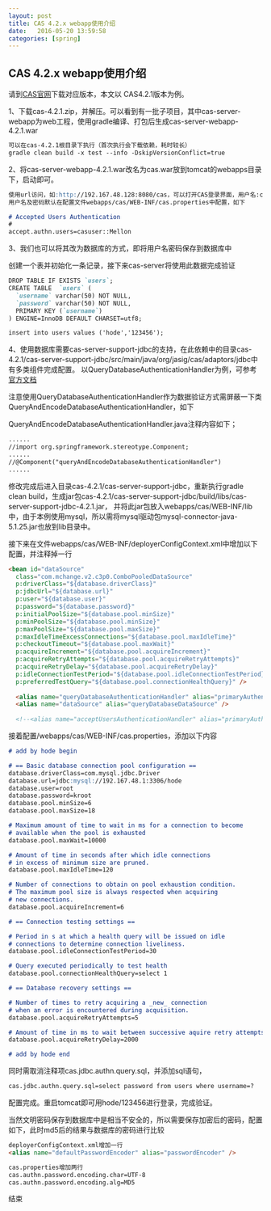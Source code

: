 ```yaml
---
layout: post
title: CAS 4.2.x webapp使用介绍
date:   2016-05-20 13:59:58
categories: [spring]
---
```


## CAS 4.2.x webapp使用介绍

请到<a href="https://www.apereo.org/projects/cas">CAS官网</a>下载对应版本，本文以 CAS4.2.1版本为例。

1、下载cas-4.2.1.zip，并解压。可以看到有一批子项目，其中cas-server-webapp为web工程，使用gradle编译、打包后生成cas-server-webapp-4.2.1.war

```markdown
可以在cas-4.2.1根目录下执行（首次执行会下载依赖，耗时较长）
gradle clean build -x test --info -DskipVersionConflict=true
```

2、将cas-server-webapp-4.2.1.war改名为cas.war放到tomcat的webapps目录下，启动即可。

```markdown
使用url访问，如:http://192.167.48.128:8080/cas，可以打开CAS登录界面，用户名:casuser，密码:Mellon，即可登录成功。
用户名及密码默认在配置文件webapps/cas/WEB-INF/cas.properties中配置，如下

# Accepted Users Authentication
#
accept.authn.users=casuser::Mellon
```

3、我们也可以将其改为数据库的方式，即将用户名密码保存到数据库中

创建一个表并初始化一条记录，接下来cas-server将使用此数据完成验证

```markdown
DROP TABLE IF EXISTS `users`;
CREATE TABLE  `users` (
  `username` varchar(50) NOT NULL,
  `password` varchar(50) NOT NULL,
  PRIMARY KEY (`username`)
) ENGINE=InnoDB DEFAULT CHARSET=utf8;

insert into users values ('hode','123456');
```

4、使用数据库需要cas-server-support-jdbc的支持，在此依赖中的目录cas-4.2.1/cas-server-support-jdbc/src/main/java/org/jasig/cas/adaptors/jdbc中有多类组件完成配置。
以QueryDatabaseAuthenticationHandler为例，可参考<a href="https://apereo.github.io/cas/4.2.x/installation/Database-Authentication.html">官方文档</a>

注意使用QueryDatabaseAuthenticationHandler作为数据验证方式需屏蔽一下类QueryAndEncodeDatabaseAuthenticationHandler，如下

QueryAndEncodeDatabaseAuthenticationHandler.java注释内容如下；

```markdown
......
//import org.springframework.stereotype.Component;
......
//@Component("queryAndEncodeDatabaseAuthenticationHandler")
......
```

修改完成后进入目录cas-4.2.1/cas-server-support-jdbc，重新执行gradle clean build，生成jar包cas-4.2.1/cas-server-support-jdbc/build/libs/cas-server-support-jdbc-4.2.1.jar，
并将此jar包放入webapps/cas/WEB-INF/lib中，由于本例使用mysql，所以需将mysql驱动包mysql-connector-java-5.1.25.jar也放到lib目录中。

接下来在文件webapps/cas/WEB-INF/deployerConfigContext.xml中增加以下配置，并注释掉一行

```markdown
<bean id="dataSource"
  class="com.mchange.v2.c3p0.ComboPooledDataSource"
  p:driverClass="${database.driverClass}"
  p:jdbcUrl="${database.url}"
  p:user="${database.user}"
  p:password="${database.password}"
  p:initialPoolSize="${database.pool.minSize}"
  p:minPoolSize="${database.pool.minSize}"
  p:maxPoolSize="${database.pool.maxSize}"
  p:maxIdleTimeExcessConnections="${database.pool.maxIdleTime}"
  p:checkoutTimeout="${database.pool.maxWait}"
  p:acquireIncrement="${database.pool.acquireIncrement}"
  p:acquireRetryAttempts="${database.pool.acquireRetryAttempts}"
  p:acquireRetryDelay="${database.pool.acquireRetryDelay}"
  p:idleConnectionTestPeriod="${database.pool.idleConnectionTestPeriod}"
  p:preferredTestQuery="${database.pool.connectionHealthQuery}" />
  
  <alias name="queryDatabaseAuthenticationHandler" alias="primaryAuthenticationHandler" />
  <alias name="dataSource" alias="queryDatabaseDataSource" />
  
  <!--<alias name="acceptUsersAuthenticationHandler" alias="primaryAuthenticationHandler" />此行注释-->
```

接着配置/webapps/cas/WEB-INF/cas.properties，添加以下内容

```markdown
# add by hode begin

# == Basic database connection pool configuration ==
database.driverClass=com.mysql.jdbc.Driver
database.url=jdbc:mysql://192.167.48.1:3306/hode
database.user=root
database.password=kroot
database.pool.minSize=6
database.pool.maxSize=18

# Maximum amount of time to wait in ms for a connection to become
# available when the pool is exhausted
database.pool.maxWait=10000

# Amount of time in seconds after which idle connections
# in excess of minimum size are pruned.
database.pool.maxIdleTime=120

# Number of connections to obtain on pool exhaustion condition.
# The maximum pool size is always respected when acquiring
# new connections.
database.pool.acquireIncrement=6

# == Connection testing settings ==

# Period in s at which a health query will be issued on idle
# connections to determine connection liveliness.
database.pool.idleConnectionTestPeriod=30

# Query executed periodically to test health
database.pool.connectionHealthQuery=select 1

# == Database recovery settings ==

# Number of times to retry acquiring a _new_ connection
# when an error is encountered during acquisition.
database.pool.acquireRetryAttempts=5

# Amount of time in ms to wait between successive aquire retry attempts.
database.pool.acquireRetryDelay=2000

# add by hode end
```

同时需取消注释项cas.jdbc.authn.query.sql，并添加sql语句，

```markdown
cas.jdbc.authn.query.sql=select password from users where username=?
```

配置完成。重启tomcat即可用hode/123456进行登录，完成验证。

当然文明密码保存到数据库中是相当不安全的，所以需要保存加密后的密码，配置如下，此时md5后的结果与数据库的密码进行比较

```markdown
deployerConfigContext.xml增加一行
<alias name="defaultPasswordEncoder" alias="passwordEncoder" />

cas.properties增加两行
cas.authn.password.encoding.char=UTF-8
cas.authn.password.encoding.alg=MD5
```

结束